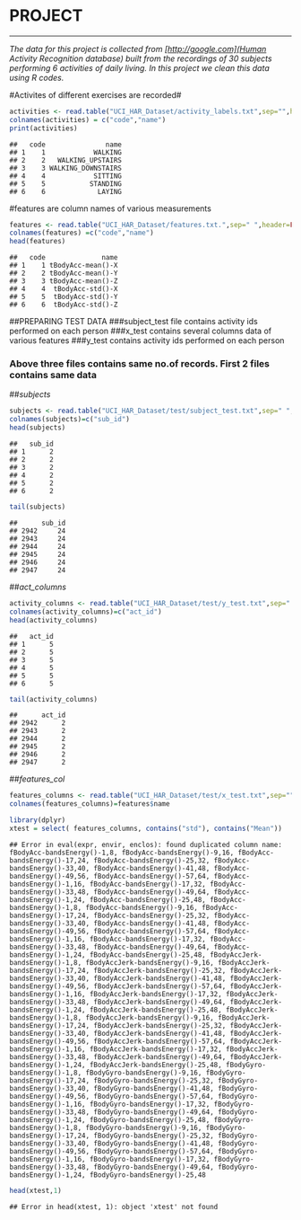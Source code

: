 # PROJECT
----------

*The data for this project is collected from  [http://google.com](Human Activity Recognition database) built from the recordings of 30 subjects performing 6 activities of daily living.
In this project we clean this data using R codes.*

#Activites of different exercises are recorded#



```r
activities <- read.table("UCI_HAR_Dataset/activity_labels.txt",sep="",header=FALSE)
colnames(activities) = c("code","name")
print(activities)
```

```
##   code               name
## 1    1            WALKING
## 2    2   WALKING_UPSTAIRS
## 3    3 WALKING_DOWNSTAIRS
## 4    4            SITTING
## 5    5           STANDING
## 6    6             LAYING
```

#features are column names of various measurements


```r
features <- read.table("UCI_HAR_Dataset/features.txt.",sep=" ",header=FALSE)
colnames(features) =c("code","name")
head(features)
```

```
##   code              name
## 1    1 tBodyAcc-mean()-X
## 2    2 tBodyAcc-mean()-Y
## 3    3 tBodyAcc-mean()-Z
## 4    4  tBodyAcc-std()-X
## 5    5  tBodyAcc-std()-Y
## 6    6  tBodyAcc-std()-Z
```

##PREPARING TEST DATA
###subject_test file contains activity ids performed on each person
###x_test contains several columns data of various features
###y_test contains activity ids performed on each person
### Above three files contains same no.of records. First 2 files contains same data

##*subjects*


```r
subjects <- read.table("UCI_HAR_Dataset/test/subject_test.txt",sep=" ",header=FALSE)
colnames(subjects)=c("sub_id")
head(subjects)
```

```
##   sub_id
## 1      2
## 2      2
## 3      2
## 4      2
## 5      2
## 6      2
```


```r
tail(subjects)
```

```
##      sub_id
## 2942     24
## 2943     24
## 2944     24
## 2945     24
## 2946     24
## 2947     24
```

##*act_columns*


```r
activity_columns <- read.table("UCI_HAR_Dataset/test/y_test.txt",sep=" ",header=FALSE)
colnames(activity_columns)=c("act_id")
head(activity_columns)
```

```
##   act_id
## 1      5
## 2      5
## 3      5
## 4      5
## 5      5
## 6      5
```


```r
tail(activity_columns)
```

```
##      act_id
## 2942      2
## 2943      2
## 2944      2
## 2945      2
## 2946      2
## 2947      2
```

##*features_col*


```r
features_columns <- read.table("UCI_HAR_Dataset/test/x_test.txt",sep="",header=FALSE)
colnames(features_columns)=features$name

library(dplyr)
xtest = select( features_columns, contains("std"), contains("Mean"))
```

```
## Error in eval(expr, envir, enclos): found duplicated column name: fBodyAcc-bandsEnergy()-1,8, fBodyAcc-bandsEnergy()-9,16, fBodyAcc-bandsEnergy()-17,24, fBodyAcc-bandsEnergy()-25,32, fBodyAcc-bandsEnergy()-33,40, fBodyAcc-bandsEnergy()-41,48, fBodyAcc-bandsEnergy()-49,56, fBodyAcc-bandsEnergy()-57,64, fBodyAcc-bandsEnergy()-1,16, fBodyAcc-bandsEnergy()-17,32, fBodyAcc-bandsEnergy()-33,48, fBodyAcc-bandsEnergy()-49,64, fBodyAcc-bandsEnergy()-1,24, fBodyAcc-bandsEnergy()-25,48, fBodyAcc-bandsEnergy()-1,8, fBodyAcc-bandsEnergy()-9,16, fBodyAcc-bandsEnergy()-17,24, fBodyAcc-bandsEnergy()-25,32, fBodyAcc-bandsEnergy()-33,40, fBodyAcc-bandsEnergy()-41,48, fBodyAcc-bandsEnergy()-49,56, fBodyAcc-bandsEnergy()-57,64, fBodyAcc-bandsEnergy()-1,16, fBodyAcc-bandsEnergy()-17,32, fBodyAcc-bandsEnergy()-33,48, fBodyAcc-bandsEnergy()-49,64, fBodyAcc-bandsEnergy()-1,24, fBodyAcc-bandsEnergy()-25,48, fBodyAccJerk-bandsEnergy()-1,8, fBodyAccJerk-bandsEnergy()-9,16, fBodyAccJerk-bandsEnergy()-17,24, fBodyAccJerk-bandsEnergy()-25,32, fBodyAccJerk-bandsEnergy()-33,40, fBodyAccJerk-bandsEnergy()-41,48, fBodyAccJerk-bandsEnergy()-49,56, fBodyAccJerk-bandsEnergy()-57,64, fBodyAccJerk-bandsEnergy()-1,16, fBodyAccJerk-bandsEnergy()-17,32, fBodyAccJerk-bandsEnergy()-33,48, fBodyAccJerk-bandsEnergy()-49,64, fBodyAccJerk-bandsEnergy()-1,24, fBodyAccJerk-bandsEnergy()-25,48, fBodyAccJerk-bandsEnergy()-1,8, fBodyAccJerk-bandsEnergy()-9,16, fBodyAccJerk-bandsEnergy()-17,24, fBodyAccJerk-bandsEnergy()-25,32, fBodyAccJerk-bandsEnergy()-33,40, fBodyAccJerk-bandsEnergy()-41,48, fBodyAccJerk-bandsEnergy()-49,56, fBodyAccJerk-bandsEnergy()-57,64, fBodyAccJerk-bandsEnergy()-1,16, fBodyAccJerk-bandsEnergy()-17,32, fBodyAccJerk-bandsEnergy()-33,48, fBodyAccJerk-bandsEnergy()-49,64, fBodyAccJerk-bandsEnergy()-1,24, fBodyAccJerk-bandsEnergy()-25,48, fBodyGyro-bandsEnergy()-1,8, fBodyGyro-bandsEnergy()-9,16, fBodyGyro-bandsEnergy()-17,24, fBodyGyro-bandsEnergy()-25,32, fBodyGyro-bandsEnergy()-33,40, fBodyGyro-bandsEnergy()-41,48, fBodyGyro-bandsEnergy()-49,56, fBodyGyro-bandsEnergy()-57,64, fBodyGyro-bandsEnergy()-1,16, fBodyGyro-bandsEnergy()-17,32, fBodyGyro-bandsEnergy()-33,48, fBodyGyro-bandsEnergy()-49,64, fBodyGyro-bandsEnergy()-1,24, fBodyGyro-bandsEnergy()-25,48, fBodyGyro-bandsEnergy()-1,8, fBodyGyro-bandsEnergy()-9,16, fBodyGyro-bandsEnergy()-17,24, fBodyGyro-bandsEnergy()-25,32, fBodyGyro-bandsEnergy()-33,40, fBodyGyro-bandsEnergy()-41,48, fBodyGyro-bandsEnergy()-49,56, fBodyGyro-bandsEnergy()-57,64, fBodyGyro-bandsEnergy()-1,16, fBodyGyro-bandsEnergy()-17,32, fBodyGyro-bandsEnergy()-33,48, fBodyGyro-bandsEnergy()-49,64, fBodyGyro-bandsEnergy()-1,24, fBodyGyro-bandsEnergy()-25,48
```

```r
head(xtest,1)
```

```
## Error in head(xtest, 1): object 'xtest' not found
```
